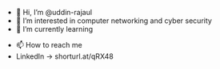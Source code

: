 - 👋 Hi, I’m @uddin-rajaul
- 👀 I’m interested in computer networking and cyber security
- 🌱 I’m currently learning 
<!-- - 💞️ I’m looking to collaborate on  -->
- 📫 How to reach me 
- LinkedIn -> shorturl.at/qRX48

<!---
uddin-rajaul/uddin-rajaul is a ✨ special ✨ repository because its `README.md` (this file) appears on your GitHub profile.
You can click the Preview link to take a look at your changes.
--->
